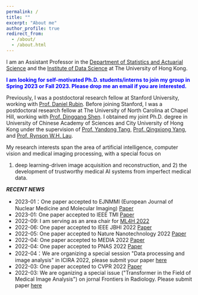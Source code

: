 ```yaml
---
permalink: /
title: ""
excerpt: "About me"
author_profile: true
redirect_from: 
  - /about/
  - /about.html
---
```

I am an Assistant Professor in the [Department of Statistics and Actuarial Science](https://saasweb.hku.hk/staff/liangqqu/) and the [Institute of Data Science](https://datascience.hku.hk/people/liangqiong-qu/) at The University of Hong Kong. 
  
 <span style="color:blue;font-weight:bold;"> I am looking for self-motivated Ph.D. students/interns to join my group in Spring 2023 or Fall 2023. Please drop me an email if you are interested. </span>

Previously, I was a postdoctoral research fellow at Stanford University, working with [Prof. Daniel Rubin](https://rubinlab.stanford.edu/). Before joining
Stanford, I was a postdoctoral research fellow at The University of North Carolina at Chapel Hill, working with [Prof.
Dinggang Shen](http://idea.bme.shanghaitech.edu.cn). I obtained my joint Ph.D. degree in University of Chinese Academy of Sciences and City University of Hong
Kong under the supervision of [Prof. Yandong Tang](http://vision.sia.cn/our%20team/YandongTang-homepage/vision-YandongTang%28English%29.html), [Prof. Qingxiong Yang](https://scholar.google.com/citations?user=4WirkacAAAAJ&hl=zh-CN), and [Prof. Rynson W.H. Lau](https://www.cs.cityu.edu.hk/~rynson/). 

My research interests span the area of artificial intelligence, computer vision and medical imaging processing, with a special focus on
1) deep learning-driven image acquisition and reconstruction, and 2) the development of trustworthy medical AI systems
from imperfect medical data.

***RECENT NEWS***
* 2023-01：One paper accepted to EJNMMI (European Journal of Nuclear Medicine and Molecular Imaging) [Paper](https://link.springer.com/article/10.1007/s00259-022-06097-w)
* 2023-01: One paper accepted to IEEE TMI [Paper](https://ieeexplore-ieee-org.eproxy.lib.hku.hk/stamp/stamp.jsp?tp=&arnumber=10004993)
* 2022-09: I am serving as an area chair for [ML4H 2022](https://ml4health.github.io/2022/)
* 2022-06: One paper accepted to IEEE JBHI 2022 [Paper](https://ieeexplore.ieee.org/abstract/document/9806163)
* 2022-05: One paper accepted to Nature Nanotechnology 2022 [Paper](https://www.nature.com/articles/s41565-022-01130-3)
* 2022-04: One paper accepted to MEDIA 2022 [Paper](https://arxiv.org/pdf/2106.13208.pdf)
* 2022-04: One paper accepted to PNAS 2022 [Paper](https://www.pnas.org/doi/abs/10.1073/pnas.2123111119)
* 2022-04：We are organizing a special session "Data processing and image analysis" in ICIRA 2022, please submit your paper [here](https://icira2022.org/paper-submission-2/)
* 2022-03: One paper accepted to CVPR 2022 [Paper](https://arxiv.org/pdf/2106.06047.pdf)
* 2022-03: We are oganizing a special issue ("Transformer in the Field of Medical Image Analysis") on jornal Frontiers in Radiology. Please submit paper [here](https://www.frontiersin.org/research-topics/33732/transformer-in-the-field-of-medical-image-analysis)

